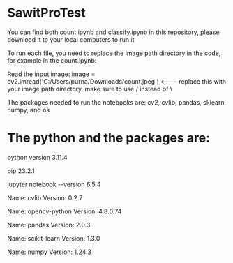 # SawitProTest

You can find both count.ipynb and classify.ipynb in this repository, please download it to your local computers to run it

To run each file, you need to replace the image path directory in the code, for example in the count.ipynb:
  
  Read the input image:
  image = cv2.imread('C:/Users/purna/Downloads/count.jpeg') <--- replace this with your image path directory, make sure to use /    instead of \

The packages needed to run the notebooks are:
cv2, cvlib, pandas, sklearn, numpy, and os

# The python and the packages are:

python version 3.11.4

pip 23.2.1

jupyter notebook --version
6.5.4

Name: cvlib
Version: 0.2.7

Name: opencv-python
Version: 4.8.0.74

Name: pandas
Version: 2.0.3

Name: scikit-learn
Version: 1.3.0

Name: numpy
Version: 1.24.3
